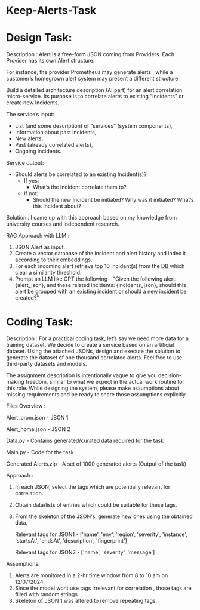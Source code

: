 # Keep-Alerts-Task
# Design Task:

Description :
Alert is a free-form JSON coming from Providers. Each Provider has its own Alert structure.

For instance, the provider Prometheus may generate alerts , while a customer’s homegrown alert system may present a different structure.

Build a detailed architecture description (AI part) for an alert correlation micro-service. Its purpose is to correlate alerts to existing “Incidents” or create new Incidents. 

The service’s input:

- List (and some description) of “services” (system components),
- Information about past incidents,
- New alerts,
- Past (already correlated alerts),
- Ongoing incidents.

Service output:

- Should alerts be correlated to an existing Incident(s)?
    - If yes:
        - What’s the Incident correlate them to?
    - If not:
        - Should the new Incident be initiated? Why was it initiated? What’s this Incident about?
     
Solution :
I came up with this approach based on my knowledge from university courses and independent research.

RAG Approach with LLM :

1) JSON Alert as input.
2) Create a vector database of the incident and alert history and index it according to their embeddings.
3) For each incoming alert retrieve top 10 incident(s) from the DB which clear a similarity threshold. 
4) Prompt an LLM like GPT the following - "Given the following alert: {alert_json}, and these related incidents: {incidents_json}, should this alert be grouped with an existing incident or should a new incident be created?"



# Coding Task:


Description : For a practical coding task, let’s say we need more data for a training dataset. We decide to create a service based on an artificial dataset. Using the attached JSONs, design and execute the solution to generate the dataset of one thousand correlated alerts. Feel free to use third-party datasets and models.

The assignment description is intentionally vague to give you decision-making freedom, similar to what we expect in the actual work routine for this role. While designing the system, please make assumptions about missing requirements and be ready to share those assumptions explicitly.


Files Overview : 

Alert_prom.json - JSON 1

Alert_home.json - JSON 2

Data.py - Contains generated/curated data required for the task

Main.py - Code for the task

Generated Alerts.zip - A set of 1000 generated alerts (Output of the task)

Approach : 
1) In each JSON, select the tags which are potentially relevant for correlation.
2) Obtain data/lists of entries which could be suitable for these tags.
3) From the skeleton of the JSON's, generate new ones using the obtained data.

   Relevant tags for JSON1 - ['name', 'env', 'region', 'severity', 'instance',  'startsAt',   'endsAt', 'description', 'fingerprint']
   
   Relevant tags for JSON2 - ['name', 'severity', 'message']

Assumptions:
1) Alerts are monitored in a 2-hr time window from 8 to 10 am on 12/07/2024.
2) Since the model wont use tags irrelevant for correlation , those tags are filled with random strings.
3) Skeleton of JSON 1 was altered to remove repeating tags.
